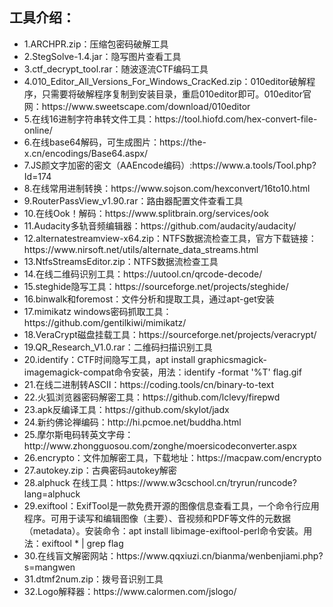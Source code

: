 <h2>工具介绍：</h2>
<ul>
<li>
1.ARCHPR.zip：压缩包密码破解工具<br>
</li>
<li>
2.StegSolve-1.4.jar：隐写图片查看工具<br>
</li>
<li>
3.ctf_decrypt_tool.rar：随波逐流CTF编码工具<br>
</li>
<li>
4.010_Editor_All_Versions_For_Windows_CracKed.zip：010editor破解程序，只需要将破解程序复制到安装目录，重启010editor即可。010editor官网：https://www.sweetscape.com/download/010editor
<br>
</li>
<li>
5.在线16进制字符串转文件工具：https://tool.hiofd.com/hex-convert-file-online/<br>
</li>
<li>
6.在线base64解码，可生成图片：https://the-x.cn/encodings/Base64.aspx/<br>
</li>
<li>
7.JS颜文字加密的密文（AAEncode编码）:https://www.a.tools/Tool.php?Id=174<br>
</li>
<li>
8.在线常用进制转换：https://www.sojson.com/hexconvert/16to10.html<br>
</li>
<li>
9.RouterPassView_v1.90.rar：路由器配置文件查看工具<br>
</li>
<li>
10.在线Ook！解码：https://www.splitbrain.org/services/ook<br>
</li>
<li>
11.Audacity多轨音频编辑器：https://github.com/audacity/audacity/<br>
</li>
<li>
12.alternatestreamview-x64.zip：NTFS数据流检查工具，官方下载链接：https://www.nirsoft.net/utils/alternate_data_streams.html<br>
</li>
<li>
13.NtfsStreamsEditor.zip：NTFS数据流检查工具<br>
</li>
<li>
14.在线二维码识别工具：https://uutool.cn/qrcode-decode/<br>
</li>
<li>
15.steghide隐写工具：https://sourceforge.net/projects/steghide/<br>
</li>
<li>
16.binwalk和foremost：文件分析和提取工具，通过apt-get安装<br>
</li>
<li>
17.mimikatz windows密码抓取工具：https://github.com/gentilkiwi/mimikatz/<br>
</li>
<li>
18.VeraCrypt磁盘挂载工具：https://sourceforge.net/projects/veracrypt/<br>
</li>
<li>
19.QR_Research_V1.0.rar：二维码扫描识别工具<br>
</li>
<li>
20.identify：CTF时间隐写工具，apt install graphicsmagick-imagemagick-compat命令安装，用法：identify -format '%T' flag.gif<br>
</li>
<li>
21.在线二进制转ASCII：https://coding.tools/cn/binary-to-text<br>
</li>
<li>
22.火狐浏览器密码解密工具：https://github.com/lclevy/firepwd<br>
</li>
<li>
23.apk反编译工具：https://github.com/skylot/jadx<br>
</li>
<li>
24.新约佛论禅编码：http://hi.pcmoe.net/buddha.html<br>
</li>
<li>
25.摩尔斯电码转英文字母：http://www.zhongguosou.com/zonghe/moersicodeconverter.aspx<br>
</li>
<li>
26.encrypto：文件加解密工具，下载地址：https://macpaw.com/encrypto<br>
</li>
<li>
27.autokey.zip：古典密码autokey解密<br>
</li>
<li>
28.alphuck 在线工具：https://www.w3cschool.cn/tryrun/runcode?lang=alphuck<br>
</li>
<li>
29.exiftool：ExifTool是一款免费开源的图像信息查看工具，一个命令行应用程序。可用于读写和编辑图像（主要）、音视频和PDF等文件的元数据（metadata）。安装命令：apt install libimage-exiftool-perl命令安装。用法：exiftool * | grep flag<br>
</li>
<li>
30.在线盲文解密网站：https://www.qqxiuzi.cn/bianma/wenbenjiami.php?s=mangwen<br>
</li>
<li>
31.dtmf2num.zip：拨号音识别工具<br>
</li>
<li>
32.Logo解释器：https://www.calormen.com/jslogo/<br>
</li>
<ul>

